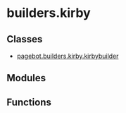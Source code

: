 # builders.kirby

## Classes

* [pagebot.builders.kirby.kirbybuilder](kirbybuilder)

## Modules


## Functions

